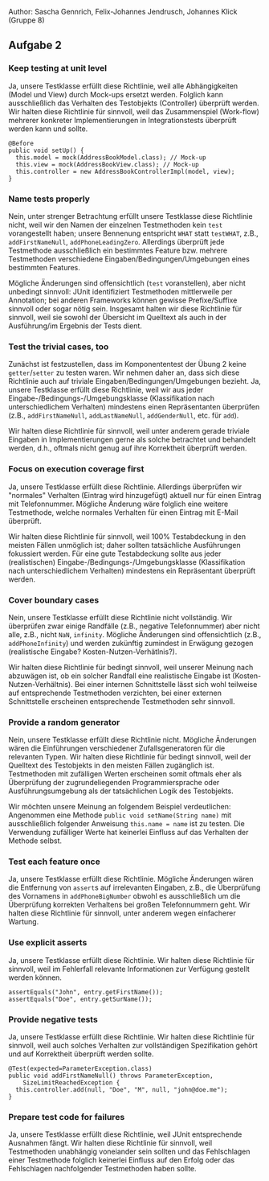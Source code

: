 Author: Sascha Gennrich, Felix-Johannes Jendrusch, Johannes Klick (Gruppe 8)

## Aufgabe 2

### Keep testing at unit level

Ja, unsere Testklasse erfüllt diese Richtlinie, weil alle Abhängigkeiten (Model und View) durch Mock-ups ersetzt werden. Folglich kann ausschließlich das Verhalten des Testobjekts (Controller) überprüft werden. Wir halten diese Richtlinie für sinnvoll, weil das Zusammenspiel (Work-flow) mehrerer konkreter Implementierungen in Integrationstests überprüft werden kann und sollte.

	@Before
	public void setUp() {
	  this.model = mock(AddressBookModel.class); // Mock-up
	  this.view = mock(AddressBookView.class); // Mock-up
	  this.controller = new AddressBookControllerImpl(model, view);
	}

### Name tests properly

Nein, unter strenger Betrachtung erfüllt unsere Testklasse diese Richtlinie nicht, weil wir den Namen der einzelnen Testmethoden kein `test` vorangestellt haben; unsere Bennenung entspricht `WHAT` statt `testWHAT`, z.B., `addFirstNameNull`, `addPhoneLeadingZero`. Allerdings überprüft jede Testmethode ausschließlich ein bestimmtes Feature bzw. mehrere Testmethoden verschiedene Eingaben/Bedingungen/Umgebungen eines bestimmten Features.

Mögliche Änderungen sind offensichtlich (`test` voranstellen), aber nicht unbedingt sinnvoll: JUnit identifiziert Testmethoden mittlerweile per Annotation; bei anderen Frameworks können gewisse Prefixe/Suffixe sinnvoll oder sogar nötig sein. Insgesamt halten wir diese Richtlinie für sinnvoll, weil sie sowohl der Übersicht im Quelltext als auch in der Ausführung/im Ergebnis der Tests dient.

### Test the trivial cases, too

Zunächst ist festzustellen, dass im Komponententest der Übung 2 keine `getter`/`setter` zu testen waren. Wir nehmen daher an, dass sich diese Richtlinie auch auf triviale Eingaben/Bedingungen/Umgebungen bezieht. Ja, unsere Testklasse erfüllt diese Richtlinie, weil wir aus jeder Eingabe-/Bedingungs-/Umgebungsklasse (Klassifikation nach unterschiedlichem Verhalten) mindestens einen Repräsentanten überprüfen (z.B., `addFirstNameNull`, `addLastNameNull`, `addGenderNull`, etc. für `add`).

Wir halten diese Richtlinie für sinnvoll, weil unter anderem gerade triviale Eingaben in Implementierungen gerne als solche betrachtet und behandelt werden, d.h., oftmals nicht genug auf ihre Korrektheit überprüft werden.

### Focus on execution coverage first

Ja, unsere Testklasse erfüllt diese Richtlinie. Allerdings überprüfen wir "normales" Verhalten (Eintrag wird hinzugefügt) aktuell nur für einen Eintrag mit Telefonnummer. Mögliche Änderung wäre folglich eine weitere Testmethode, welche normales Verhalten für einen Eintrag mit E-Mail überprüft.

Wir halten diese Richtlinie für sinnvoll, weil 100% Testabdeckung in den meisten Fällen unmöglich ist; daher sollten tatsächliche Ausführungen fokussiert werden. Für eine gute Testabdeckung sollte aus jeder (realistischen) Eingabe-/Bedingungs-/Umgebungsklasse (Klassifikation nach unterschiedlichem Verhalten) mindestens ein Repräsentant überprüft werden.

### Cover boundary cases

Nein, unsere Testklasse erfüllt diese Richtlinie nicht vollständig. Wir überprüfen zwar einige Randfälle (z.B., negative Telefonnummer) aber nicht alle, z.B., nicht `NaN`, `infinity`. Mögliche Änderungen sind offensichtlich (z.B., `addPhoneInfinity`) und werden zukünftig zumindest in Erwägung gezogen (realistische Eingabe? Kosten-Nutzen-Verhätlnis?).

Wir halten diese Richtlinie für bedingt sinnvoll, weil unserer Meinung nach abzuwägen ist, ob ein solcher Randfall eine realistische Eingabe ist (Kosten-Nutzen-Verhältnis). Bei einer internen Schnittstelle lässt sich wohl teilweise auf entsprechende Testmethoden verzichten, bei einer externen Schnittstelle erscheinen entsprechende Testmethoden sehr sinnvoll.

### Provide a random generator

Nein, unsere Testklasse erfüllt diese Richtlinie nicht. Mögliche Änderungen wären die Einführungen verschiedener Zufallsgeneratoren für die relevanten Typen. Wir halten diese Richtlinie für bedingt sinnvoll, weil der Quelltext des Testobjekts in den meisten Fällen zugänglich ist. Testmethoden mit zufälligen Werten erscheinen somit oftmals eher als Überprüfung der zugrundeliegenden Programmiersprache oder Ausführungsumgebung als der tatsächlichen Logik des Testobjekts.

Wir möchten unsere Meinung an folgendem Beispiel verdeutlichen: Angenommen eine Methode `public void setName(String name)` mit ausschließlich folgender Anweisung `this.name = name` ist zu testen. Die Verwendung zufälliger Werte hat keinerlei Einfluss auf das Verhalten der Methode selbst.

### Test each feature once

Ja, unsere Testklasse erfüllt diese Richtlinie. Mögliche Änderungen wären die Entfernung von `assert`s auf irrelevanten Eingaben, z.B., die Überprüfung des Vornamens in `addPhoneBigNumber` obwohl es ausschließlich um die Überprüfung korrekten Verhaltens bei großen Telefonnummern geht. Wir halten diese Richtlinie für sinnvoll, unter anderem wegen einfacherer Wartung.

### Use explicit asserts

Ja, unsere Testklasse erfüllt diese Richtlinie. Wir halten diese Richtlinie für sinnvoll, weil im Fehlerfall relevante Informationen zur Verfügung gestellt werden können.

	assertEquals("John", entry.getFirstName());
	assertEquals("Doe", entry.getSurName());

### Provide negative tests

Ja, unsere Testklasse erfüllt diese Richtlinie. Wir halten diese Richtlinie für sinnvoll, weil auch solches Verhalten zur vollständigen Spezifikation gehört und auf Korrektheit überprüft werden sollte.

	@Test(expected=ParameterException.class)
	public void addFirstNameNull() throws ParameterException,
	    SizeLimitReachedException {
	  this.controller.add(null, "Doe", "M", null, "john@doe.me");
	}

### Prepare test code for failures

Ja, unsere Testklasse erfüllt diese Richtlinie, weil JUnit entsprechende Ausnahmen fängt. Wir halten diese Richtlinie für sinnvoll, weil Testmethoden unabhängig voneiander sein sollten und das Fehlschlagen einer Testmethode folglich keinerlei Einfluss auf den Erfolg oder das Fehlschlagen nachfolgender Testmethoden haben sollte.
